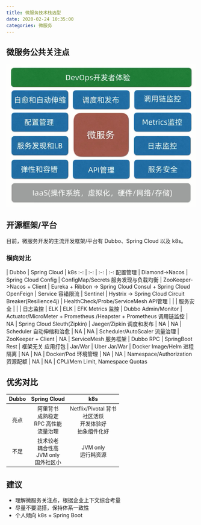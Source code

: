 ```yaml
---
title: 微服务技术栈选型
date: 2020-02-24 10:35:00
categories: 微服务
---
```

## 微服务公共关注点
![微服务公共关注点](/images/microservice/微服务公共关注点.png)

## 开源框架/平台
目前，微服务开发的主流开发框架/平台有 Dubbo、Spring Cloud 以及 k8s。

### 横向对比
 | Dubbo | Spring Cloud | k8s
:-: | :-: | :-: | :-: 
配置管理 | Diamond->Nacos | Spring Cloud Config | ConfigMap/Secrets
服务发现与负载均衡 | ZooKeeper->Nacos + Client | Eureka + Ribbon -> Spring Cloud Consul + Spring Cloud OpenFeign | Service
容错限流 | Sentinel | Hystrix -> Spring Cloud Circuit Breaker(Resilience4j) | HealthCheck/Probe/ServiceMesh
API管理 |  |   |
服务安全 |  |   |
日志监控 | ELK | ELK | EFK
Metrics 监控 | Dubbo Admin/Monitor | Actuator/MicroMeter + Prometheus /Heapster + Prometheus
调用链监控 | NA | Spring Cloud Sleuth(Zipkin) | Jaeger/Zipkin
调度和发布 | NA | NA | Scheduler
自动伸缩和治愈 | NA | NA | Scheduler/AutoScaler
流量治理 | ZooKeeper + Client | NA | ServiceMesh
服务框架 | Dubbo RPC | SpringBoot Rest | 框架无关
应用打包 | Jar/War | Uber Jar/War | Docker Image/Helm
进程隔离 | NA | NA | Docker/Pod
环境管理 | NA | NA | Namespace/Authorization
资源配额 | NA | NA | CPU/Mem Limit, Namespace Quotas

## 优劣对比
 | Dubbo | Spring Cloud | k8s
:-: | :-: | :-:
亮点 | 阿里背书<br>成熟稳定<br>RPC 高性能<br>流量治理 | Netflix/Pivotal 背书<br>社区活跃<br>开发体验好<br>抽象组件化好 | 谷歌背书<br>平台抽象<br>全面覆盖微服务关注点（发布）<br>语言栈无关<br>社区活跃
不足 | 技术较老<br>耦合性高<br>JVM only<br>国外社区小 | JVM only<br>运行耗资源 | 偏 DevOps 和运维<br>重量复杂<br>技术门槛高

## 建议
* 理解微服务关注点，根据企业上下文综合考量
* 尽量不要混搭，保持体系一致性
* 个人倾向 k8s + Spring Boot 